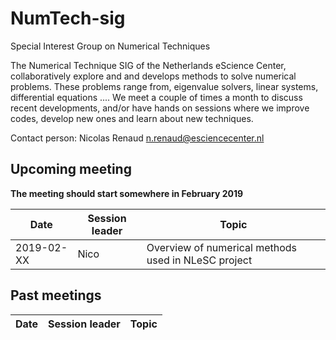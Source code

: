 # NumTech-sig
Special Interest Group on Numerical Techniques

The Numerical Technique SIG of the Netherlands eScience Center, collaboratively explore and and develops methods to solve numerical problems. These problems range from, eigenvalue solvers, linear systems, differential equations .... We meet a couple of times a month to discuss recent developments, and/or have hands on sessions where we improve codes, develop new ones and learn about new techniques.

Contact person: Nicolas Renaud n.renaud@esciencecenter.nl 

## Upcoming meeting

**The meeting should start somewhere in February 2019**

| Date | Session leader | Topic |
|------|----------------|-------|
| 2019-02-XX | Nico | Overview of numerical methods used in NLeSC project |


## Past meetings

| Date | Session leader | Topic |
|------|----------------|-------|
